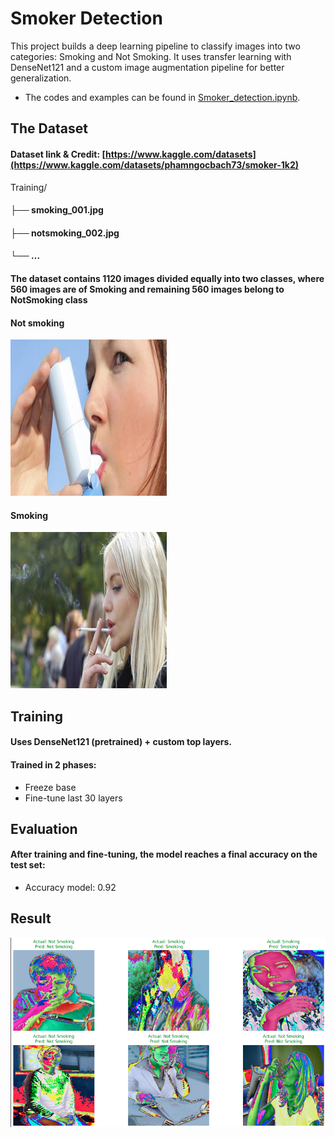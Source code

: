 # Smoker Detection
This project builds a deep learning pipeline to classify images into two categories: Smoking and Not Smoking. It uses transfer learning with DenseNet121 and a custom image augmentation pipeline for better generalization.
- The codes and examples can be found in [Smoker_detection.ipynb](https://github.com/bachPN73/Smoker-Detection/blob/main/Smoker_detection.ipynb).
## The Dataset
#### Dataset link & Credit: [https://www.kaggle.com/datasets](https://www.kaggle.com/datasets/phamngocbach73/smoker-1k2)
Training/
#### ├── smoking_001.jpg
#### ├── notsmoking_002.jpg
#### └── ...

#### The dataset contains 1120 images divided equally into two classes, where 560 images are of Smoking and remaining 560 images belong to NotSmoking class

#### Not smoking
![Result](Sample%20Data/notsmoking_0320.jpg)

#### Smoking
![Result](Sample%20Data/smoking_0464.jpg)

## Training
#### Uses DenseNet121 (pretrained) + custom top layers.
#### Trained in 2 phases:
- Freeze base
- Fine-tune last 30 layers
## Evaluation
#### After training and fine-tuning, the model reaches a final accuracy on the test set:
- Accuracy model: 0.92
## Result
![Result](Sample%20Data/Screenshot%202025-08-04%20102632.png)

